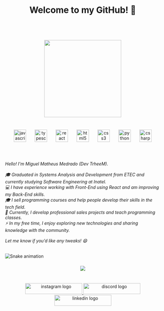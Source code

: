 # <h1 align="center">Welcome to my GitHub! 🚀</h1>

###

<br clear="both">

<div align="center">
</div>

###

<div align="center">
</div>

###

<br clear="both">

<div align="center">
  <img height="250" src="https://media.giphy.com/media/vRu8KYvyFYgNH8Tauo/giphy.gif?cid=790b7611mu5wfhhxwsofm45ugzhz8rzxqshyyjrq2l7gh167&ep=v1_gifs_search&rid=giphy.gif&ct=g"  />
</div>

###

<br clear="both">

<div align="center">
  <img src="https://cdn.jsdelivr.net/gh/devicons/devicon/icons/javascript/javascript-original.svg" height="40" alt="javascript logo"  />
  <img width="20" />
  <img src="https://cdn.jsdelivr.net/gh/devicons/devicon/icons/typescript/typescript-original.svg" height="40" alt="typescript logo"  />
  <img width="20" />
  <img src="https://cdn.jsdelivr.net/gh/devicons/devicon/icons/react/react-original.svg" height="40" alt="react logo"  />
  <img width="20" />
  <img src="https://cdn.jsdelivr.net/gh/devicons/devicon/icons/html5/html5-original.svg" height="40" alt="html5 logo"  />
  <img width="20" />
  <img src="https://cdn.jsdelivr.net/gh/devicons/devicon/icons/css3/css3-original.svg" height="40" alt="css3 logo"  />
  <img width="20" />
  <img src="https://cdn.jsdelivr.net/gh/devicons/devicon/icons/python/python-original.svg" height="40" alt="python logo"  />
  <img width="20" />
  <img src="https://cdn.jsdelivr.net/gh/devicons/devicon/icons/csharp/csharp-original.svg" height="40" alt="csharp logo"  />
</div>

###

<br clear="both">

<h6 align="left">Hello! I'm Miguel Matheus Medrado (Dev TrheeM).  <br><br>🎓 Graduated in Systems Analysis and Development from ETEC and currently studying Software Engineering at Inatel.  <br>💻 I have experience working with Front-End using React and am improving my Back-End skills.  <br>🎓 I sell programming courses and help people develop their skills in the tech field.  <br>🚀 Currently, I develop professional sales projects and teach programming classes.  <br>⚡ In my free time, I enjoy exploring new technologies and sharing knowledge with the community.  <br><br>Let me know if you’d like any tweaks! 😄</h6>

###

<img src="https://raw.githubusercontent.com/Trheem/Trheem/output/snake.svg" alt="Snake animation" />

###

<div align="center">
  <img src="https://profile-counter.glitch.me/Trheem/count.svg?"  />
</div>

###

<br clear="both">

<div align="center">
  <a href="https://www.instagram.com/_trheem/" target="_blank">
    <img src="https://raw.githubusercontent.com/maurodesouza/profile-readme-generator/master/src/assets/icons/social/instagram/default.svg" width="185" height="35" alt="instagram logo"  />
  </a>
  <img src="https://raw.githubusercontent.com/maurodesouza/profile-readme-generator/master/src/assets/icons/social/discord/default.svg" width="185" height="35" alt="discord logo"  />
  <a href="https://www.linkedin.com/in/miguel-medrado-468a0a355/" target="_blank">
    <img src="https://raw.githubusercontent.com/maurodesouza/profile-readme-generator/master/src/assets/icons/social/linkedin/default.svg" width="185" height="35" alt="linkedin logo"  />
  </a>
</div>

###

<div align="left">
</div>

###

